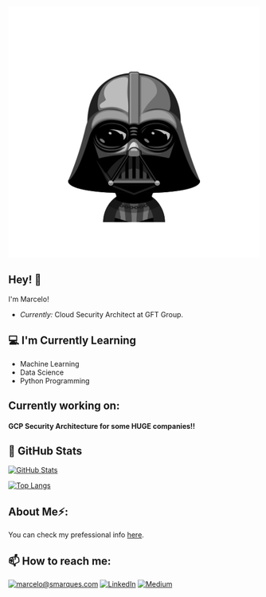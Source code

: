 <p align="center"><img src="./darth-vader.png" width="700"></p>

<h2>Hey! 👋</h2>

I'm Marcelo! 
- <i>Currently:</i> Cloud Security Architect at GFT Group. 

<h2>💻 I'm Currently Learning</h2>

- Machine Learning
- Data Science
- Python Programming

<h2>Currently working on:</h2>
<h4>GCP Security Architecture for some HUGE companies!!</h4>

<h2>👀 GitHub Stats</h2>

[![GitHub Stats](https://github-readme-streak-stats.herokuapp.com/?user=marcelomarques05)](#)

[![Top Langs](https://github-readme-stats.vercel.app/api/top-langs/?username=marcelomarques05&layout=compact)](#)

<h2> About Me⚡:</h2>

You can check my prefessional info [here](https://smarques.com).

<h2>📫 How to reach me:</h2>

<a href="mailto:marcelo@smarques.com">![marcelo@smarques.com](https://img.shields.io/badge/Gmail-D14836?style=for-the-badge&logo=gmail&logoColor=white)</a> <a href="https://www.linkedin.com/in/smarques83/">![LinkedIn](https://img.shields.io/badge/LinkedIn-0077B5?style=for-the-badge&logo=linkedin&logoColor=white)</a> <a href="https://marcelo-marques.medium.com">![Medium](https://img.shields.io/badge/Medium-12100E?style=for-the-badge&logo=medium&logoColor=white)</a>
